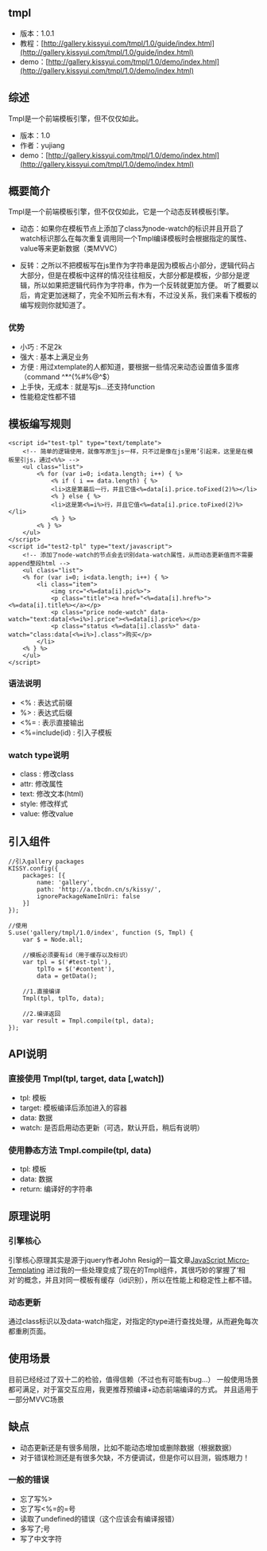 ## tmpl

* 版本：1.0.1
* 教程：[http://gallery.kissyui.com/tmpl/1.0/guide/index.html](http://gallery.kissyui.com/tmpl/1.0/guide/index.html)
* demo：[http://gallery.kissyui.com/tmpl/1.0/demo/index.html](http://gallery.kissyui.com/tmpl/1.0/demo/index.html)

## 综述

Tmpl是一个前端模板引擎，但不仅仅如此。

* 版本：1.0
* 作者：yujiang
* demo：[http://gallery.kissyui.com/tmpl/1.0/demo/index.html](http://gallery.kissyui.com/tmpl/1.0/demo/index.html)

## 概要简介
Tmpl是一个前端模板引擎，但不仅仅如此，它是一个动态反转模板引擎。

* 动态：如果你在模板节点上添加了class为node-watch的标识并且开启了watch标识那么在每次重复调用同一个Tmpl编译模板时会根据指定的属性、value等来更新数据（类MVVC）

* 反转：之所以不把模板写在js里作为字符串是因为模板占小部分，逻辑代码占大部分，但是在模板中这样的情况往往相反，大部分都是模板，少部分是逻辑，所以如果把逻辑代码作为字符串，作为一个反转就更加方便。
听了概要以后，肯定更加迷糊了，完全不知所云有木有，不过没关系，我们来看下模板的编写规则你就知道了。

### 优势
* 小巧 : 不足2k
* 强大 : 基本上满足业务
* 方便 : 用过xtemplate的人都知道，要根据一些情况来动态设置值多蛋疼（command ^*^(%#%@^$）
* 上手快，无成本 : 就是写js...还支持function
* 性能稳定性都不错

## 模板编写规则
	<script id="test-tpl" type="text/template">
		<!-- 简单的逻辑使用，就像写原生js一样，只不过是像在js里用’引起来，这里是在模板里引js，通过<%%> -->
		<ul class="list">
			<% for (var i=0; i<data.length; i++) { %>
				<% if ( i == data.length) { %>
				<li>这是第最后一行，并且它值<%=data[i].price.toFixed(2)%></li>	
				<% } else { %>
				<li>这是第<%=i%>行，并且它值<%=data[i].price.toFixed(2)%></li>	
				<% } %>
			<% } %>
		</ul>
	</script>
	<script id="test2-tpl" type="text/javascript">
		<!-- 添加了node-watch的节点会去识别data-watch属性，从而动态更新值而不需要append整段html -->
		<ul class="list">
		<% for (var i=0; i<data.length; i++) { %>
			<li class="item">
				<img src="<%=data[i].pic%>">
				<p class="title"><a href="<%=data[i].href%>"><%=data[i].title%></a></p>
				<p class="price node-watch" data-watch="text:data[<%=i%>].price"><%=data[i].price%></p>
				<p class="status <%=data[i].class%>" data-watch="class:data[<%=i%>].class">购买</p>
			</li>
		<% } %>
		</ul>
	</script>

### 语法说明
* <%  : 表达式前缀
* %>  : 表达式后缀
* <%= : 表示直接输出
* <%=include(id) : 引入子模板

### watch type说明
* class : 修改class
* attr: 修改属性
* text: 修改文本(html)
* style: 修改样式
* value: 修改value

## 引入组件

	//引入gallery packages
	KISSY.config({
		packages: [{
			name: 'gallery',
			path: 'http://a.tbcdn.cn/s/kissy/',
			ignorePackageNameInUri: false
		}]
	});
	
	//使用
    S.use('gallery/tmpl/1.0/index', function (S, Tmpl) {
    	var $ = Node.all;

    	//模板必须要有id（用于缓存以及标识）
    	var tpl = $('#test-tpl'),
    		tplTo = $('#content'),
    		data = getData();

    	//1.直接编译
    	Tmpl(tpl, tplTo, data);

    	//2.编译返回
    	var result = Tmpl.compile(tpl, data);
    });

## API说明
### 直接使用 Tmpl(tpl, target, data [,watch])
* tpl: 模板
* target: 模板编译后添加进入的容器
* data: 数据
* watch: 是否启用动态更新（可选，默认开启，稍后有说明）

### 使用静态方法 Tmpl.compile(tpl, data)
* tpl: 模板
* data: 数据
* return: 编译好的字符串

## 原理说明

### 引擎核心
引擎核心原理其实是源于jquery作者John Resig的一篇文章[JavaScript Micro-Templating](http://ejohn.org/blog/javascript-micro-templating/ "JavaScript Micro-Templating")
进过我的一些处理变成了现在的Tmpl组件，其很巧妙的掌握了‘相对’的概念，并且对同一模板有缓存（id识别），所以在性能上和稳定性上都不错。

### 动态更新
通过class标识以及data-watch指定，对指定的type进行查找处理，从而避免每次都重刷页面。

## 使用场景
目前已经经过了双十二的检验，值得信赖（不过也有可能有bug...）
一般使用场景都可满足，对于富交互应用，我更推荐预编译+动态前端编译的方式。
并且适用于一部分MVVC场景

## 缺点
* 动态更新还是有很多局限，比如不能动态增加或删除数据（根据数据）
* 对于错误检测还是有很多欠缺，不方便调试，但是你可以目测，锻炼眼力！

### 一般的错误
* 忘了写%>
* 忘了写<%=的=号
* 读取了undefined的错误（这个应该会有编译报错）
* 多写了;号
* 写了中文字符



